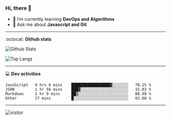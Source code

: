 <h3 align="">Hi, there 👋</h3>

- 🌱 I’m currently learning **DevOps and Algorithms**
- 💬 Ask me about **Javascript and Git**

-------

:octocat: **Github stats**

![Github Stats](https://github-readme-stats.vercel.app/api?username=hoyangtsai&count_private=true&show_icons=true&theme=blueberry)

![Top Langs](https://github-readme-stats.vercel.app/api/top-langs/?username=hoyangtsai&theme=blueberry&layout=compact&langs_count=8)

-------

:computer: **Dev activities**
<!--START_SECTION:waka-->

```text
JavaScript   9 hrs 6 mins    █████████████████▓░░░░░░░   70.25 %
JSON         1 hr 56 mins    ███▓░░░░░░░░░░░░░░░░░░░░░   15.02 %
Markdown     1 hr 9 mins     ██▒░░░░░░░░░░░░░░░░░░░░░░   08.98 %
Other        27 mins         █░░░░░░░░░░░░░░░░░░░░░░░░   03.60 %
```

<!--END_SECTION:waka-->

-------

<img src="https://visitor-badge.laobi.icu/badge?page_id=hoyangtsai/hoyangtsai" alt="visitor"/>
<!--  ![visitors](https://visitor-badge.glitch.me/badge?page_id=hoyangtsai/hoyangtsai) -->
